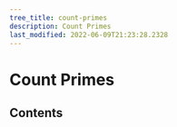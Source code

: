 ```yaml
---
tree_title: count-primes
description: Count Primes
last_modified: 2022-06-09T21:23:28.2328
---
```


# Count Primes

## Contents
